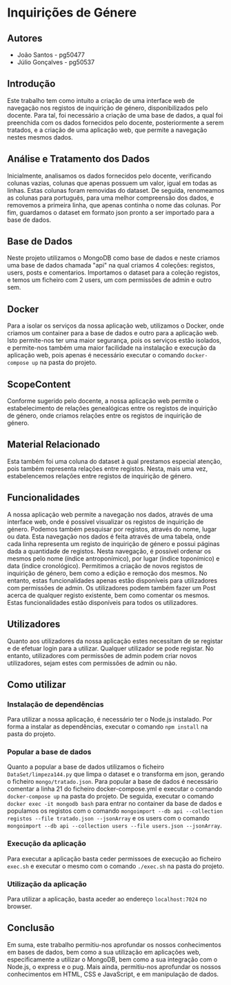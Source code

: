 # Inquirições de Génere

## Autores
* João Santos - pg50477
* Júlio Gonçalves - pg50537

## Introdução
Este trabalho tem como intuito a criação de uma interface web de navegação nos registos de inquirição de género, disponibilizados pelo docente. Para tal, foi necessário a criação de uma base de dados, a qual foi preenchida com os dados fornecidos pelo docente, posteriormente a serem tratados, e a criação de uma aplicação web, que permite a navegação nestes mesmos dados.

## Análise e Tratamento dos Dados
Inicialmente, analisamos os dados fornecidos pelo docente, verificando colunas vazias, colunas que apenas possuem um valor, igual em todas as linhas. Estas colunas foram removidas do dataset.
De seguida, renomeamos as colunas para português, para uma melhor compreensão dos dados, e removemos a primeira linha, que apenas continha o nome das colunas.
Por fim, guardamos o dataset em formato json pronto a ser importado para a base de dados.

## Base de Dados
Neste projeto utilizamos o MongoDB como base de dados e neste criamos uma base de dados chamada "api" na qual criamos 4 coleções: registos, users, posts e comentarios.
Importamos o dataset para a coleção registos, e temos um ficheiro com 2 users, um com permissões de admin e outro sem.

## Docker
Para a isolar os serviços da nossa aplicação web, utilizamos o Docker, onde criamos um container para a base de dados e outro para a aplicação web.
Isto permite-nos ter uma maior segurança, pois os serviços estão isolados, e permite-nos também uma maior facilidade na instalação e execução da aplicação web, pois apenas é necessário executar o comando `docker-compose up` na pasta do projeto.

## ScopeContent
Conforme sugerido pelo docente, a nossa aplicação web permite o estabelecimento de relações genealógicas entre os registos de inquirição de género, onde criamos relações entre os registos de inquirição de género.

## Material Relacionado
Esta também foi uma coluna do dataset à qual prestamos especial atenção, pois também representa relações entre registos. Nesta, mais uma vez, estabelencemos relações entre registos de inquirição de género.

## Funcionalidades
A nossa aplicação web permite a navegação nos dados, através de uma interface web, onde é possível visualizar os registos de inquirição de género. Podemos também pesquisar por registos, através do nome, lugar ou data. Esta navegação nos dados é feita através de uma tabela, onde cada linha representa um registo de inquirição de género e possui páginas dada a quantidade de registos.
Nesta navegação, é possível ordenar os mesmos pelo nome (índice antroponímico), por lugar (índice toponímico) e data (índice cronológico).
Permitimos a criação de novos registos de inquirição de género, bem como a edição e remoção dos mesmos. No entanto, estas funcionalidades apenas estão disponíveis para utilizadores com permissões de admin.
Os utilizadores podem também fazer um Post acerca de qualquer registo existente, bem como comentar os mesmos. Estas funcionalidades estão disponíveis para todos os utilizadores.

## Utilizadores
Quanto aos utilizadores da nossa aplicação estes necessitam de se registar e de efetuar login para a utilizar.
Qualquer utilizador se pode registar. No entanto, utilizadores com permissões de admin podem criar novos utilizadores, sejam estes com permissões de admin ou não.


## Como utilizar
### Instalação de dependências
Para utilizar a nossa aplicação, é necessário ter o Node.js instalado.
Por forma a instalar as dependências, executar o comando `npm install` na pasta do projeto.
### Popular a base de dados
Quanto a popular a base de dados utilizamos o ficheiro `DataSet/limpeza144.py` que limpa o dataset e o transforma em json, gerando o ficheiro `mongo/tratado.json`.
Para popular a base de dados é necessário comentar a linha 21 do ficheiro docker-compose.yml e executar o comando `docker-compose up` na pasta do projeto.
De seguida, executar o comando `docker exec -it mongodb bash` para entrar no container da base de dados e populamos os registos com o comando `mongoimport --db api --collection registos --file tratado.json --jsonArray` e os users com o comando `mongoimport --db api --collection users --file users.json --jsonArray`.
### Execução da aplicação
Para executar a aplicação basta ceder permissoes de execução ao ficheiro `exec.sh` e executar o mesmo com o comando `./exec.sh` na pasta do projeto.
### Utilização da aplicação
Para utilizar a aplicação, basta aceder ao endereço `localhost:7024` no browser.


## Conclusão
Em suma, este trabalho permitiu-nos aprofundar os nossos conhecimentos em bases de dados, bem como a sua utilização em aplicações web, especificamente a utilizar o MongoDB, bem como a sua integração com o Node.js, o express e o pug.
Mais ainda, permitiu-nos aprofundar os nossos conhecimentos em HTML, CSS e JavaScript, e em manipulação de dados.


